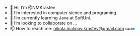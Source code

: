 - 👋 Hi, I’m @NMKrastev
- 👀 I’m interested in computer sience and programing.
- 🌱 I’m currently learning Java at SoftUni.
- 💞️ I’m looking to collaborate on ...
- 📫 How to reach me: nikola.malinov.krastev@gmail.com
<a href="https://www.linkedin.com/in/nikola-krastev-6911a5a0/" target="_blank"><img src="https://github.com/NMKrastev/NMKrastev/blob/main/Content/linkedin-logo.jpg" alt="LinkedIn" width="30"></a>
<!---
NMKrastev/NMKrastev is a ✨ special ✨ repository because its `README.md` (this file) appears on your GitHub profile.
You can click the Preview link to take a look at your changes.
--->
